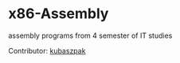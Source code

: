 # x86-Assembly
assembly programs from 4 semester of IT studies

Contributor: [kubaszpak](https://github.com/kubaszpak)